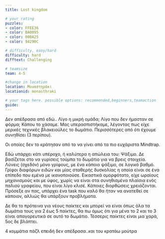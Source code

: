 ```yaml
---
title: Lost kingdom

# your rating
puzzles:
- color: FFEE36
- color: BA0095
- color: 00BA25
- color: 94290C

# difficulty, easy/hard
difficulty: hard
difftext: Challenging

# teamsize
team: 4-5

#change in location
location: Μοναστηράκι
locationid: monasthraki

# your tags here. possible options: recommended,beginners,teamaction
guide:
---
```


Δεν απέδρασα από εδώ.. Λίγο η μικρή ομάδα; Λίγο που δεν ήμασταν σε φόρμα; Κάπου το χάσαμε. Μας υπερασπιστήκαμε, λέγοντας πως είχε μερικές τεχνικές
βλακειούλες το δωμάτιο. Περισσότερες από ότι έχουμε συνηθίσει (3 περίπου).

Οι οποίες δεν το κράτησαν από το να γίνει από τα πιο ευχάριστα Mindtrap.

Εδώ υπάρχει κάτι υπέροχο, ή καλύτερα η απώλεια του: Ψάξιμο. Δε βασίζεται στο να γυρίσεις τούμπα το δωμάτιο για να βρεις στοιχεία. Λύνεις (σχεδόν)
μόνο γρίφους, με ένα κάποιο ψάξιμο, σε λογικό βαθμό. Γρίφοι διαφόρων ειδών και μίας σταθερής δυσκολίας η οποία είναι σε ένα επίπεδο που εμένα με
ικανοποιούσε. Εικαστικά ομορφότατο, είχε ωραίους μηχανισμούς και με ύφος, χωρίς να είναι στα συνηθισμένα πλαίσια ενός παλιού γραφείου, που είναι
λίγο κλισέ. Κάποιες διορθώσεις χρειάζονται. Πρόσεξε αν πας, υπάρχει ένα task που καλό θα ήταν να ανατεθεί σε κάποιον, αλλιώς θα υπάρξουν προβλήματα.

Δε θα το πρότεινα για νέους παίκτες και μπορεί να είναι όπως όλα τα δωμάτια τους για 2 έως 5 παίκτες, θα πω όμως ότι για μένα το 2 και το 3 είναι
απαγορευτικά σε αυτό το δωμάτιο. Τέσσερις παίκτες είναι μια χαρά, 5ος δε βλάπτει.

4 κομμάτια πάζλ επειδή δεν απέδρασα..και του κρατάω μούτρα
